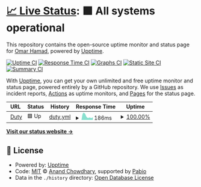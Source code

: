 # [📈 Live Status](https://etahamad.github.io/DutyMonitor): <!--live status--> **🟩 All systems operational**

This repository contains the open-source uptime monitor and status page for [Omar Hamad](https://etahamad.github.io/DutyMonitor), powered by [Upptime](https://github.com/upptime/upptime).

[![Uptime CI](https://github.com/etahamad/DutyMonitor/workflows/Uptime%20CI/badge.svg)](https://github.com/etahamad/DutyMonitor/actions?query=workflow%3A%22Uptime+CI%22)
[![Response Time CI](https://github.com/etahamad/DutyMonitor/workflows/Response%20Time%20CI/badge.svg)](https://github.com/etahamad/DutyMonitor/actions?query=workflow%3A%22Response+Time+CI%22)
[![Graphs CI](https://github.com/etahamad/DutyMonitor/workflows/Graphs%20CI/badge.svg)](https://github.com/etahamad/DutyMonitor/actions?query=workflow%3A%22Graphs+CI%22)
[![Static Site CI](https://github.com/etahamad/DutyMonitor/workflows/Static%20Site%20CI/badge.svg)](https://github.com/etahamad/DutyMonitor/actions?query=workflow%3A%22Static+Site+CI%22)
[![Summary CI](https://github.com/etahamad/DutyMonitor/workflows/Summary%20CI/badge.svg)](https://github.com/etahamad/DutyMonitor/actions?query=workflow%3A%22Summary+CI%22)

With [Upptime](https://upptime.js.org), you can get your own unlimited and free uptime monitor and status page, powered entirely by a GitHub repository. We use [Issues](https://github.com/etahamad/DutyMonitor/issues) as incident reports, [Actions](https://github.com/etahamad/DutyMonitor/actions) as uptime monitors, and [Pages](https://etahamad.github.io/DutyMonitor) for the status page.

<!--start: status pages-->
<!-- This summary is generated by Upptime (https://github.com/upptime/upptime) -->
<!-- Do not edit this manually, your changes will be overwritten -->
<!-- prettier-ignore -->
| URL | Status | History | Response Time | Uptime |
| --- | ------ | ------- | ------------- | ------ |
| <img alt="" src="https://icons.duckduckgo.com/ip3/duty-free-etahamads-projects.vercel.app.ico" height="13"> [Duty](https://duty-free-etahamads-projects.vercel.app) | 🟩 Up | [duty.yml](https://github.com/etahamad/DutyMonitor/commits/HEAD/history/duty.yml) | <details><summary><img alt="Response time graph" src="./graphs/duty/response-time-week.png" height="20"> 186ms</summary><br><a href="https://etahamad.github.io/DutyMonitor/history/duty"><img alt="Response time 131" src="https://img.shields.io/endpoint?url=https%3A%2F%2Fraw.githubusercontent.com%2Fetahamad%2FDutyMonitor%2FHEAD%2Fapi%2Fduty%2Fresponse-time.json"></a><br><a href="https://etahamad.github.io/DutyMonitor/history/duty"><img alt="24-hour response time 364" src="https://img.shields.io/endpoint?url=https%3A%2F%2Fraw.githubusercontent.com%2Fetahamad%2FDutyMonitor%2FHEAD%2Fapi%2Fduty%2Fresponse-time-day.json"></a><br><a href="https://etahamad.github.io/DutyMonitor/history/duty"><img alt="7-day response time 186" src="https://img.shields.io/endpoint?url=https%3A%2F%2Fraw.githubusercontent.com%2Fetahamad%2FDutyMonitor%2FHEAD%2Fapi%2Fduty%2Fresponse-time-week.json"></a><br><a href="https://etahamad.github.io/DutyMonitor/history/duty"><img alt="30-day response time 136" src="https://img.shields.io/endpoint?url=https%3A%2F%2Fraw.githubusercontent.com%2Fetahamad%2FDutyMonitor%2FHEAD%2Fapi%2Fduty%2Fresponse-time-month.json"></a><br><a href="https://etahamad.github.io/DutyMonitor/history/duty"><img alt="1-year response time 131" src="https://img.shields.io/endpoint?url=https%3A%2F%2Fraw.githubusercontent.com%2Fetahamad%2FDutyMonitor%2FHEAD%2Fapi%2Fduty%2Fresponse-time-year.json"></a></details> | <details><summary><a href="https://etahamad.github.io/DutyMonitor/history/duty">100.00%</a></summary><a href="https://etahamad.github.io/DutyMonitor/history/duty"><img alt="All-time uptime 100.00%" src="https://img.shields.io/endpoint?url=https%3A%2F%2Fraw.githubusercontent.com%2Fetahamad%2FDutyMonitor%2FHEAD%2Fapi%2Fduty%2Fuptime.json"></a><br><a href="https://etahamad.github.io/DutyMonitor/history/duty"><img alt="24-hour uptime 100.00%" src="https://img.shields.io/endpoint?url=https%3A%2F%2Fraw.githubusercontent.com%2Fetahamad%2FDutyMonitor%2FHEAD%2Fapi%2Fduty%2Fuptime-day.json"></a><br><a href="https://etahamad.github.io/DutyMonitor/history/duty"><img alt="7-day uptime 100.00%" src="https://img.shields.io/endpoint?url=https%3A%2F%2Fraw.githubusercontent.com%2Fetahamad%2FDutyMonitor%2FHEAD%2Fapi%2Fduty%2Fuptime-week.json"></a><br><a href="https://etahamad.github.io/DutyMonitor/history/duty"><img alt="30-day uptime 100.00%" src="https://img.shields.io/endpoint?url=https%3A%2F%2Fraw.githubusercontent.com%2Fetahamad%2FDutyMonitor%2FHEAD%2Fapi%2Fduty%2Fuptime-month.json"></a><br><a href="https://etahamad.github.io/DutyMonitor/history/duty"><img alt="1-year uptime 100.00%" src="https://img.shields.io/endpoint?url=https%3A%2F%2Fraw.githubusercontent.com%2Fetahamad%2FDutyMonitor%2FHEAD%2Fapi%2Fduty%2Fuptime-year.json"></a></details>

<!--end: status pages-->

[**Visit our status website →**](https://etahamad.github.io/DutyMonitor)

## 📄 License

- Powered by: [Upptime](https://github.com/upptime/upptime)
- Code: [MIT](./LICENSE) © [Anand Chowdhary](https://anandchowdhary.com), supported by [Pabio](https://pabio.com)
- Data in the `./history` directory: [Open Database License](https://opendatacommons.org/licenses/odbl/1-0/)
